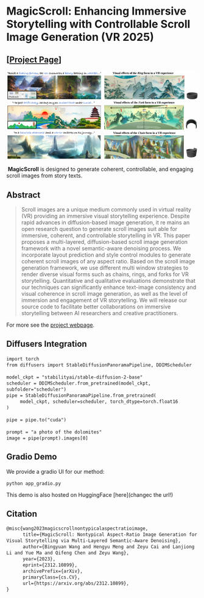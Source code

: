 # MagicScroll: Enhancing Immersive Storytelling with Controllable Scroll Image Generation (VR 2025)
## [<a href="https://magicscroll.github.io/" target="_blank">Project Page</a>]

![teaser](imgs/teaser.png)

​					**MagicScroll** is designed to generate coherent, controllable, and engaging scroll images from story texts.

## Abstract

> Scroll images are a unique medium commonly used in virtual reality (VR) providing an immersive visual storytelling experience. Despite rapid advances in diffusion-based image generation, it re mains an open research question to generate scroll images suit able for immersive, coherent, and controllable storytelling in VR. This paper proposes a multi-layered, diffusion-based scroll image generation framework with a novel semantic-aware denoising process. We incorporate layout prediction and style control modules to generate coherent scroll images of any aspect ratio. Based on the scroll image generation framework, we use different multi window strategies to render diverse visual forms such as chains, rings, and forks for VR storytelling. Quantitative and qualitative evaluations demonstrate that our techniques can significantly enhance text-image consistency and visual coherence in scroll image generation, as well as the level of immersion and engagement of VR storytelling. We will release our source code to facilitate better collaborations on immersive storytelling between AI researchers and creative practitioners.

For more see the [project webpage](https://magicscroll.github.io).

## Diffusers Integration

```
import torch
from diffusers import StableDiffusionPanoramaPipeline, DDIMScheduler

model_ckpt = "stabilityai/stable-diffusion-2-base"
scheduler = DDIMScheduler.from_pretrained(model_ckpt, subfolder="scheduler")
pipe = StableDiffusionPanoramaPipeline.from_pretrained(
     model_ckpt, scheduler=scheduler, torch_dtype=torch.float16
)

pipe = pipe.to("cuda")

prompt = "a photo of the dolomites"
image = pipe(prompt).images[0]
```

## Gradio Demo 
We provide a gradio UI for our method:
```
python app_gradio.py
```
This demo is also hosted on HuggingFace [here](changec the url!)

## Citation
```
@misc{wang2023magicscrollnontypicalaspectratioimage,
      title={MagicScroll: Nontypical Aspect-Ratio Image Generation for Visual Storytelling via Multi-Layered Semantic-Aware Denoising}, 
      author={Bingyuan Wang and Hengyu Meng and Zeyu Cai and Lanjiong Li and Yue Ma and Qifeng Chen and Zeyu Wang},
      year={2023},
      eprint={2312.10899},
      archivePrefix={arXiv},
      primaryClass={cs.CV},
      url={https://arxiv.org/abs/2312.10899}, 
}
```
